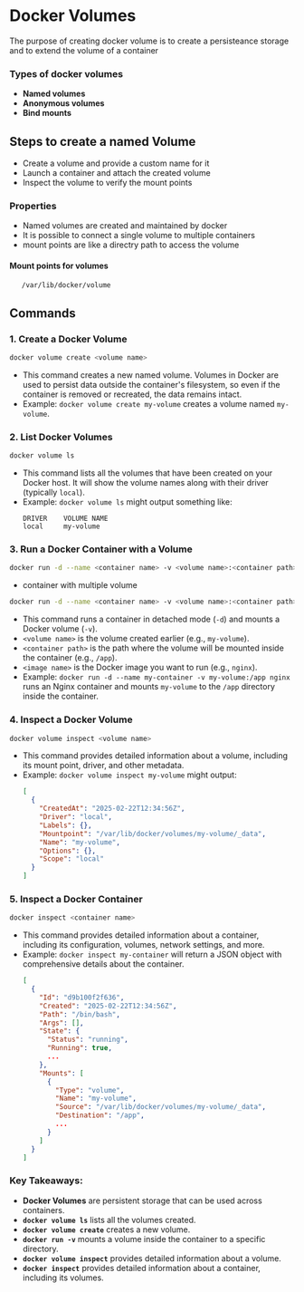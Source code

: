 # Docker Volumes

The purpose of creating docker volume is to create a persisteance storage and to extend the volume of a container

### Types of docker volumes
- **Named volumes**
- **Anonymous volumes**
- **Bind mounts**

## Steps to create a named Volume

- Create a volume and provide a custom name for it
- Launch a container and attach the created volume
- Inspect the volume to verify the mount points

### Properties
- Named volumes are created and maintained by docker
- It is possible to connect a single volume to multiple containers
- mount points are like a directry path to access the volume


#### Mount points for volumes
 ``` bash []
    /var/lib/docker/volume
 ```


## Commands

### 1. **Create a Docker Volume**
```bash
docker volume create <volume name>
```
- This command creates a new named volume. Volumes in Docker are used to persist data outside the container's filesystem, so even if the container is removed or recreated, the data remains intact.
- Example: `docker volume create my-volume` creates a volume named `my-volume`.

### 2. **List Docker Volumes**
```bash
docker volume ls
```
- This command lists all the volumes that have been created on your Docker host. It will show the volume names along with their driver (typically `local`).
- Example: `docker volume ls` might output something like:
  ```
  DRIVER    VOLUME NAME
  local     my-volume
  ```

### 3. **Run a Docker Container with a Volume**
```bash
docker run -d --name <container name> -v <volume name>:<container path> <image name>
```
- container with multiple volume

``` bash
docker run -d --name <container name> -v <volume name>:<container path> -v<volume2 name>:<container path> <image name>
```
- This command runs a container in detached mode (`-d`) and mounts a Docker volume (`-v`).
- `<volume name>` is the volume created earlier (e.g., `my-volume`).
- `<container path>` is the path where the volume will be mounted inside the container (e.g., `/app`).
- `<image name>` is the Docker image you want to run (e.g., `nginx`).
- Example: `docker run -d --name my-container -v my-volume:/app nginx` runs an Nginx container and mounts `my-volume` to the `/app` directory inside the container.

### 4. **Inspect a Docker Volume**
```bash
docker volume inspect <volume name>
```
- This command provides detailed information about a volume, including its mount point, driver, and other metadata.
- Example: `docker volume inspect my-volume` might output:
  ```json
  [
    {
      "CreatedAt": "2025-02-22T12:34:56Z",
      "Driver": "local",
      "Labels": {},
      "Mountpoint": "/var/lib/docker/volumes/my-volume/_data",
      "Name": "my-volume",
      "Options": {},
      "Scope": "local"
    }
  ]
  ```

### 5. **Inspect a Docker Container**
```bash
docker inspect <container name>
```
- This command provides detailed information about a container, including its configuration, volumes, network settings, and more.
- Example: `docker inspect my-container` will return a JSON object with comprehensive details about the container.
  ```json
  [
    {
      "Id": "d9b100f2f636",
      "Created": "2025-02-22T12:34:56Z",
      "Path": "/bin/bash",
      "Args": [],
      "State": {
        "Status": "running",
        "Running": true,
        ...
      },
      "Mounts": [
        {
          "Type": "volume",
          "Name": "my-volume",
          "Source": "/var/lib/docker/volumes/my-volume/_data",
          "Destination": "/app",
          ...
        }
      ]
    }
  ]
  ```

### Key Takeaways:
- **Docker Volumes** are persistent storage that can be used across containers.
- **`docker volume ls`** lists all the volumes created.
- **`docker volume create`** creates a new volume.
- **`docker run -v`** mounts a volume inside the container to a specific directory.
- **`docker volume inspect`** provides detailed information about a volume.
- **`docker inspect`** provides detailed information about a container, including its volumes.
